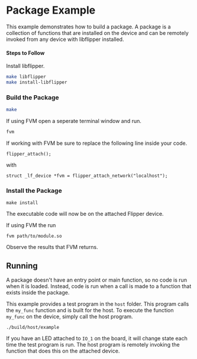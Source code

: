 # Package Example

This example demonstrates how to build a package. A package is a collection of functions that are installed on the device and can be remotely invoked from any device with libflipper installed.

#### Steps to Follow

Install libflipper.
```sh
make libflipper
make install-libflipper
```

### Build the Package
```sh
make
```
If using FVM open a seperate terminal window and run.
```sh
fvm
```
If working with FVM be sure to replace the following line inside your code. 
```
flipper_attach();
```
with 
```
struct _lf_device *fvm = flipper_attach_network("localhost");
```


### Install the Package
```
make install
```
The executable code will now be on the attached Flipper device.

If using FVM the run
```
fvm path/to/module.so
```
Observe the results that FVM returns. 

## Running

A package doesn't have an entry point or main function, so no code is run when
it is loaded. Instead, code is run when a call is made to a function that
exists inside the package.

This example provides a test program in the `host` folder. This program calls
the `my_func` function and is built for the host. To execute the function
`my_func` on the device, simply call the host program.

```
./build/host/example
```

If you have an LED attached to `IO_1` on the board, it will change state each
time the test program is run. The host program is remotely invoking the
function that does this on the attached device.
